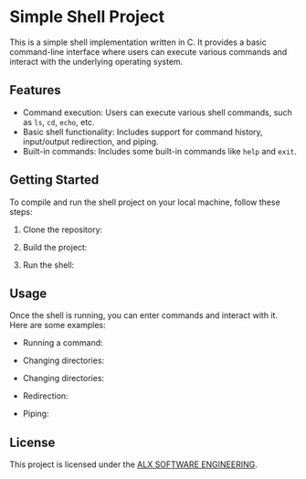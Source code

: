 # Simple Shell Project

This is a simple shell implementation written in C. It provides a basic command-line interface where users can execute various commands and interact with the underlying operating system.

## Features

- Command execution: Users can execute various shell commands, such as `ls`, `cd`, `echo`, etc.
- Basic shell functionality: Includes support for command history, input/output redirection, and piping.
- Built-in commands: Includes some built-in commands like `help` and `exit`.

## Getting Started

To compile and run the shell project on your local machine, follow these steps:

1. Clone the repository:


2. Build the project:


3. Run the shell:


## Usage

Once the shell is running, you can enter commands and interact with it. Here are some examples:

- Running a command:

- Changing directories:

- Changing directories:

- Redirection:

- Piping:



## License

This project is licensed under the [ALX SOFTWARE ENGINEERING](LICENSE).
